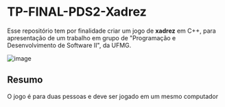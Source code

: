 # TP-FINAL-PDS2-Xadrez
Esse repositório tem por finalidade criar um jogo de **xadrez** em C++, para apresentação de um trabalho em grupo de "Programação e Desenvolvimento de Software II", da UFMG.

![image](https://user-images.githubusercontent.com/100977386/205654835-cc64fdb3-4316-4e50-aee6-285493603d7e.png)

## Resumo
O jogo é para duas pessoas e deve ser jogado em um mesmo computador

